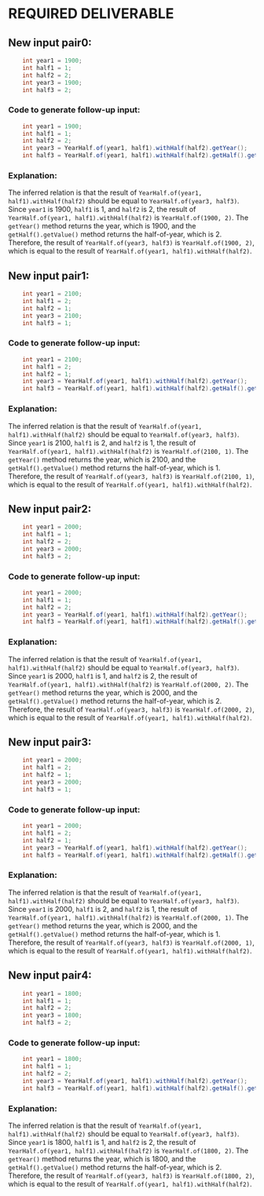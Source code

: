 # REQUIRED DELIVERABLE
## New input pair0:
```java
    int year1 = 1900;
    int half1 = 1;
    int half2 = 2;
    int year3 = 1900;
    int half3 = 2;
```
### Code to generate follow-up input:
```java
    int year1 = 1900;
    int half1 = 1;
    int half2 = 2;
    int year3 = YearHalf.of(year1, half1).withHalf(half2).getYear();
    int half3 = YearHalf.of(year1, half1).withHalf(half2).getHalf().getValue();
```
### Explanation:
The inferred relation is that the result of `YearHalf.of(year1, half1).withHalf(half2)` should be equal to `YearHalf.of(year3, half3)`. Since `year1` is 1900, `half1` is 1, and `half2` is 2, the result of `YearHalf.of(year1, half1).withHalf(half2)` is `YearHalf.of(1900, 2)`. The `getYear()` method returns the year, which is 1900, and the `getHalf().getValue()` method returns the half-of-year, which is 2. Therefore, the result of `YearHalf.of(year3, half3)` is `YearHalf.of(1900, 2)`, which is equal to the result of `YearHalf.of(year1, half1).withHalf(half2)`.

## New input pair1:
```java
    int year1 = 2100;
    int half1 = 2;
    int half2 = 1;
    int year3 = 2100;
    int half3 = 1;
```
### Code to generate follow-up input:
```java
    int year1 = 2100;
    int half1 = 2;
    int half2 = 1;
    int year3 = YearHalf.of(year1, half1).withHalf(half2).getYear();
    int half3 = YearHalf.of(year1, half1).withHalf(half2).getHalf().getValue();
```
### Explanation:
The inferred relation is that the result of `YearHalf.of(year1, half1).withHalf(half2)` should be equal to `YearHalf.of(year3, half3)`. Since `year1` is 2100, `half1` is 2, and `half2` is 1, the result of `YearHalf.of(year1, half1).withHalf(half2)` is `YearHalf.of(2100, 1)`. The `getYear()` method returns the year, which is 2100, and the `getHalf().getValue()` method returns the half-of-year, which is 1. Therefore, the result of `YearHalf.of(year3, half3)` is `YearHalf.of(2100, 1)`, which is equal to the result of `YearHalf.of(year1, half1).withHalf(half2)`.

## New input pair2:
```java
    int year1 = 2000;
    int half1 = 1;
    int half2 = 2;
    int year3 = 2000;
    int half3 = 2;
```
### Code to generate follow-up input:
```java
    int year1 = 2000;
    int half1 = 1;
    int half2 = 2;
    int year3 = YearHalf.of(year1, half1).withHalf(half2).getYear();
    int half3 = YearHalf.of(year1, half1).withHalf(half2).getHalf().getValue();
```
### Explanation:
The inferred relation is that the result of `YearHalf.of(year1, half1).withHalf(half2)` should be equal to `YearHalf.of(year3, half3)`. Since `year1` is 2000, `half1` is 1, and `half2` is 2, the result of `YearHalf.of(year1, half1).withHalf(half2)` is `YearHalf.of(2000, 2)`. The `getYear()` method returns the year, which is 2000, and the `getHalf().getValue()` method returns the half-of-year, which is 2. Therefore, the result of `YearHalf.of(year3, half3)` is `YearHalf.of(2000, 2)`, which is equal to the result of `YearHalf.of(year1, half1).withHalf(half2)`.

## New input pair3:
```java
    int year1 = 2000;
    int half1 = 2;
    int half2 = 1;
    int year3 = 2000;
    int half3 = 1;
```
### Code to generate follow-up input:
```java
    int year1 = 2000;
    int half1 = 2;
    int half2 = 1;
    int year3 = YearHalf.of(year1, half1).withHalf(half2).getYear();
    int half3 = YearHalf.of(year1, half1).withHalf(half2).getHalf().getValue();
```
### Explanation:
The inferred relation is that the result of `YearHalf.of(year1, half1).withHalf(half2)` should be equal to `YearHalf.of(year3, half3)`. Since `year1` is 2000, `half1` is 2, and `half2` is 1, the result of `YearHalf.of(year1, half1).withHalf(half2)` is `YearHalf.of(2000, 1)`. The `getYear()` method returns the year, which is 2000, and the `getHalf().getValue()` method returns the half-of-year, which is 1. Therefore, the result of `YearHalf.of(year3, half3)` is `YearHalf.of(2000, 1)`, which is equal to the result of `YearHalf.of(year1, half1).withHalf(half2)`.

## New input pair4:
```java
    int year1 = 1800;
    int half1 = 1;
    int half2 = 2;
    int year3 = 1800;
    int half3 = 2;
```
### Code to generate follow-up input:
```java
    int year1 = 1800;
    int half1 = 1;
    int half2 = 2;
    int year3 = YearHalf.of(year1, half1).withHalf(half2).getYear();
    int half3 = YearHalf.of(year1, half1).withHalf(half2).getHalf().getValue();
```
### Explanation:
The inferred relation is that the result of `YearHalf.of(year1, half1).withHalf(half2)` should be equal to `YearHalf.of(year3, half3)`. Since `year1` is 1800, `half1` is 1, and `half2` is 2, the result of `YearHalf.of(year1, half1).withHalf(half2)` is `YearHalf.of(1800, 2)`. The `getYear()` method returns the year, which is 1800, and the `getHalf().getValue()` method returns the half-of-year, which is 2. Therefore, the result of `YearHalf.of(year3, half3)` is `YearHalf.of(1800, 2)`, which is equal to the result of `YearHalf.of(year1, half1).withHalf(half2)`.
